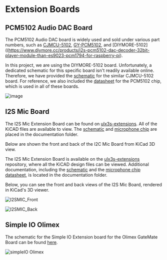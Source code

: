 # Extension Boards

## PCM5102 Audio DAC Board

The PCM5102 Audio DAC board is widely used and sold under various part numbers, such as [CJMCU-5102](https://www.bestarduino.com/p2327/CJMCU-5102-Stereo-Digital-To-Analog-Converter-PLL-Voice-Module-PCM5102A-DAC.html), [GY-PCM5102](https://www.amazon.de/iHaospace-Interface-PCM5102-GY-PCM5102-Raspberry/dp/B07V6K9RQ7), and [DIYMORE-5102]((https://www.diymore.cc/products/i2s-pcm5102-dac-decoder-32bit-player-module-than-es9023-pcm1794-for-raspberry-pi).

In this project, we are using the DIYMORE-5102 board. Unfortunately, a dedicated schematic for this specific board isn't readily available online. Therefore, we have provided the [schematic](https://github.com/chili-chips-ba/openCologne/blob/main/0.doc/Intergalaktik/pcm5102.Audio-DAC_schematic.png) for the similar CJMCU-5102 board. For reference, we also included the [datasheet](https://github.com/chili-chips-ba/openCologne/blob/main/0.doc/Intergalaktik/pcm5102.Audio-DAC.pdf) for the PCM5102 chip, which is used in all of these boards.

![image](https://github.com/user-attachments/assets/b65447dc-02d2-4038-83d1-7df84db0824d)

## I2S Mic Board

The I2S Mic Extension Board can be found on [ulx3s-extensions](https://github.com/goran-mahovlic/ulx3s-extensions/tree/master/I2S_MIC). All of the KiCAD files are available to view. The [schematic](https://github.com/chili-chips-ba/openCologne/blob/main/0.doc/Intergalaktik/i2c_mic_schematic.pdf) and [microphone chip](https://github.com/chili-chips-ba/openCologne/blob/main/0.doc/Intergalaktik/i2s_mic_datasheet.PDF) are placed in the documentation folder. 

Below are shown the front and back of the I2C Mic Board from KiCad 3D view. 

The I2S Mic Extension Board is available on the [ulx3s-extensions](https://github.com/goran-mahovlic/ulx3s-extensions/tree/master/I2S_MIC) repository, where all the KiCAD design files can be viewed. Additional documentation, including the [schematic](https://github.com/chili-chips-ba/openCologne/blob/main/0.doc/Intergalaktik/i2c_mic_schematic.pdf) and the [microphone chip datasheet]((https://github.com/chili-chips-ba/openCologne/blob/main/0.doc/Intergalaktik/i2s_mic_datasheet.PDF)), is located in the documentation folder.

Below, you can see the front and back views of the I2S Mic Board, rendered in KiCad's 3D viewer.

![I2SMIC_Front](https://github.com/user-attachments/assets/2872a7bf-397d-441a-a66c-2150c9c9a2bb)

![I2SMIC_Back](https://github.com/user-attachments/assets/65e92f4a-b615-4515-8445-8e5eccdd9077)

## Simple IO Olimex
The schematic for the Simple IO Extension board for the Olimex GateMate Board can be found [here](https://github.com/chili-chips-ba/openCologne/blob/main/0.doc/Intergalaktik/simpleIO.SCH.pdf
).

![simpleIO Olimex](https://github.com/user-attachments/assets/e9095525-bf48-4948-b7a4-9bbb7aab6938)
